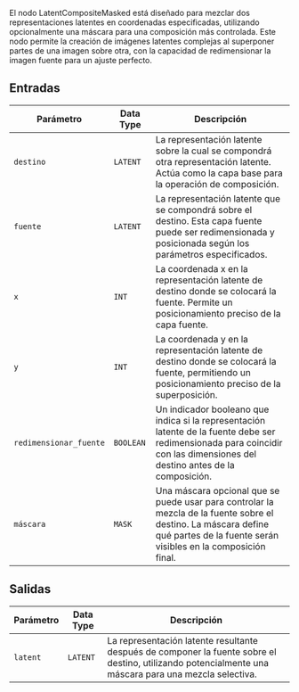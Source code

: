 
El nodo LatentCompositeMasked está diseñado para mezclar dos representaciones latentes en coordenadas especificadas, utilizando opcionalmente una máscara para una composición más controlada. Este nodo permite la creación de imágenes latentes complejas al superponer partes de una imagen sobre otra, con la capacidad de redimensionar la imagen fuente para un ajuste perfecto.

## Entradas

| Parámetro | Data Type | Descripción |
|-----------|-------------|-------------|
| `destino` | `LATENT`    | La representación latente sobre la cual se compondrá otra representación latente. Actúa como la capa base para la operación de composición. |
| `fuente` | `LATENT`    | La representación latente que se compondrá sobre el destino. Esta capa fuente puede ser redimensionada y posicionada según los parámetros especificados. |
| `x` | `INT`       | La coordenada x en la representación latente de destino donde se colocará la fuente. Permite un posicionamiento preciso de la capa fuente. |
| `y` | `INT`       | La coordenada y en la representación latente de destino donde se colocará la fuente, permitiendo un posicionamiento preciso de la superposición. |
| `redimensionar_fuente` | `BOOLEAN` | Un indicador booleano que indica si la representación latente de la fuente debe ser redimensionada para coincidir con las dimensiones del destino antes de la composición. |
| `máscara` | `MASK`     | Una máscara opcional que se puede usar para controlar la mezcla de la fuente sobre el destino. La máscara define qué partes de la fuente serán visibles en la composición final. |

## Salidas

| Parámetro | Data Type | Descripción |
|-----------|-------------|-------------|
| `latent`  | `LATENT`    | La representación latente resultante después de componer la fuente sobre el destino, utilizando potencialmente una máscara para una mezcla selectiva. |
